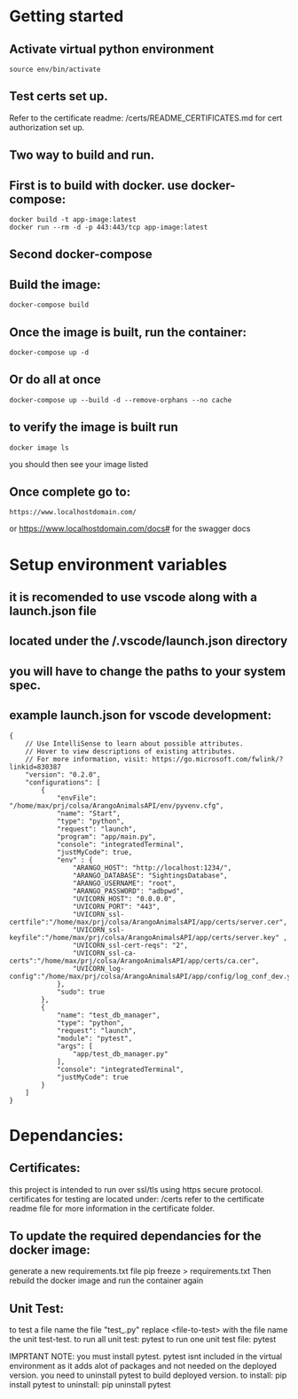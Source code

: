 # Getting started
## Activate virtual python environment 
    source env/bin/activate

## Test certs set up.
Refer to the certificate readme:
    /certs/README_CERTIFICATES.md 
for cert authorization set up.

## Two way to build and run.
## First is to build with docker. use docker-compose:    
    docker build -t app-image:latest
    docker run --rm -d -p 443:443/tcp app-image:latest 

## Second docker-compose
## Build the image:
    docker-compose build
## Once the image is built, run the container:
    docker-compose up -d
## Or do all at once 
    docker-compose up --build -d --remove-orphans --no cache

## to verify the image is built run
    docker image ls
you should then see your image listed

## Once complete go to: 
    https://www.localhostdomain.com/
or
    https://www.localhostdomain.com/docs#
for the swagger docs


# Setup environment variables
## it is recomended to use vscode along with a launch.json file
## located under the <prj>/.vscode/launch.json directory
## you will have to change the paths to your system spec.
## example launch.json for vscode development:
    {
        // Use IntelliSense to learn about possible attributes.
        // Hover to view descriptions of existing attributes.
        // For more information, visit: https://go.microsoft.com/fwlink/?linkid=830387
        "version": "0.2.0",
        "configurations": [
            {
                "envFile": "/home/max/prj/colsa/ArangoAnimalsAPI/env/pyvenv.cfg",
                "name": "Start",
                "type": "python",
                "request": "launch",
                "program": "app/main.py",
                "console": "integratedTerminal",
                "justMyCode": true,
                "env" : {
                    "ARANGO_HOST": "http://localhost:1234/",
                    "ARANGO_DATABASE": "SightingsDatabase",
                    "ARANGO_USERNAME": "root",
                    "ARANGO_PASSWORD": "adbpwd",
                    "UVICORN_HOST": "0.0.0.0",
                    "UVICORN_PORT": "443",
                    "UVICORN_ssl-certfile":"/home/max/prj/colsa/ArangoAnimalsAPI/app/certs/server.cer",
                    "UVICORN_ssl-keyfile":"/home/max/prj/colsa/ArangoAnimalsAPI/app/certs/server.key" ,
                    "UVICORN_ssl-cert-reqs": "2",
                    "UVICORN_ssl-ca-certs":"/home/max/prj/colsa/ArangoAnimalsAPI/app/certs/ca.cer",
                    "UVICORN_log-config":"/home/max/prj/colsa/ArangoAnimalsAPI/app/config/log_conf_dev.yml"
                },
                "sudo": true
            },
            {
                "name": "test_db_manager",
                "type": "python",
                "request": "launch",
                "module": "pytest",
                "args": [
                    "app/test_db_manager.py"
                ],
                "console": "integratedTerminal",
                "justMyCode": true
            }
        ]
    }

# Dependancies:
## Certificates:
this project is intended to run over ssl/tls using https secure protocol.
certificates for testing are located under:
    /certs
refer to the certificate readme file for more information in the certificate folder.


## To update the required dependancies for the docker image:
generate a new requirements.txt file 
    pip freeze > requirements.txt
Then rebuild the docker image and run the container again

## Unit Test:
to test a file name the file "test_<file-to-test>.py" replace \<file-to-test> with the file name the unit test-test. 
to run all unit test:
    pytest
to run one unit test file:
    pytest <file-to-test>

IMPRTANT NOTE: you must install pytest. pytest isnt included in the virtual environment as it adds alot of packages and not needed on the deployed version. you need to uninstall pytest to build deployed version. 
to install:
    pip install pytest
to uninstall: 
    pip uninstall pytest